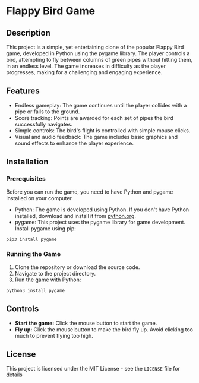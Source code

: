 
# Flappy Bird Game

## Description

This project is a simple, yet entertaining clone of the popular Flappy Bird game, developed in Python using the pygame library. The player controls a bird, attempting to fly between columns of green pipes without hitting them, in an endless level. The game increases in difficulty as the player progresses, making for a challenging and engaging experience.

## Features

-   Endless gameplay: The game continues until the player collides with a pipe or falls to the ground.
-   Score tracking: Points are awarded for each set of pipes the bird successfully navigates.
-   Simple controls: The bird's flight is controlled with simple mouse clicks.
-   Visual and audio feedback: The game includes basic graphics and sound effects to enhance the player experience.

## Installation

### Prerequisites

Before you can run the game, you need to have Python and pygame installed on your computer.

-   Python: The game is developed using Python. If you don't have Python installed, download and install it from [python.org](https://www.python.org/downloads/).
-   pygame: This project uses the pygame library for game development. Install pygame using pip:

   ```````` 
   pip3 install pygame
   ````````

### Running the Game

1.  Clone the repository or download the source code.
2.  Navigate to the project directory.
3.  Run the game with Python:

   ```````` 
   python3 install pygame
   ````````

## Controls

-   **Start the game:** Click the mouse button to start the game.
-   **Fly up:** Click the mouse button to make the bird fly up. Avoid clicking too much to prevent flying too high.

## License

This project is licensed under the MIT License - see the `LICENSE` file for details
